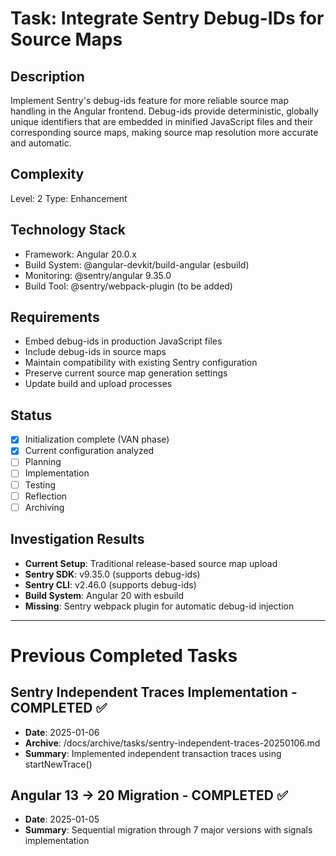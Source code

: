 # Task: Integrate Sentry Debug-IDs for Source Maps

## Description
Implement Sentry's debug-ids feature for more reliable source map handling in the Angular frontend. Debug-ids provide deterministic, globally unique identifiers that are embedded in minified JavaScript files and their corresponding source maps, making source map resolution more accurate and automatic.

## Complexity
Level: 2
Type: Enhancement

## Technology Stack
- Framework: Angular 20.0.x
- Build System: @angular-devkit/build-angular (esbuild)
- Monitoring: @sentry/angular 9.35.0
- Build Tool: @sentry/webpack-plugin (to be added)

## Requirements
- Embed debug-ids in production JavaScript files
- Include debug-ids in source maps
- Maintain compatibility with existing Sentry configuration
- Preserve current source map generation settings
- Update build and upload processes

## Status
- [x] Initialization complete (VAN phase)
- [x] Current configuration analyzed
- [ ] Planning
- [ ] Implementation
- [ ] Testing
- [ ] Reflection
- [ ] Archiving

## Investigation Results
- **Current Setup**: Traditional release-based source map upload
- **Sentry SDK**: v9.35.0 (supports debug-ids)
- **Sentry CLI**: v2.46.0 (supports debug-ids)
- **Build System**: Angular 20 with esbuild
- **Missing**: Sentry webpack plugin for automatic debug-id injection

---

# Previous Completed Tasks

## Sentry Independent Traces Implementation - COMPLETED ✅
- **Date**: 2025-01-06
- **Archive**: /docs/archive/tasks/sentry-independent-traces-20250106.md
- **Summary**: Implemented independent transaction traces using startNewTrace()

## Angular 13 → 20 Migration - COMPLETED ✅
- **Date**: 2025-01-05
- **Summary**: Sequential migration through 7 major versions with signals implementation